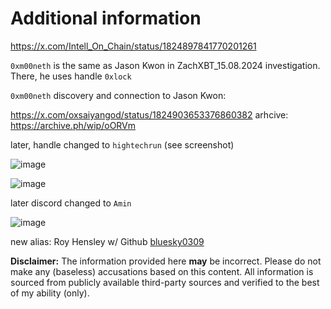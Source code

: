 # Additional information

https://x.com/Intell_On_Chain/status/1824897841770201261

`0xm00neth` is the same as Jason Kwon in ZachXBT_15.08.2024 investigation. There, he uses handle `0xlock`

`0xm00neth` discovery and connection to Jason Kwon:

https://x.com/oxsaiyangod/status/1824903653376860382
arhcive: https://archive.ph/wip/oORVm

later, handle changed to `hightechrun` (see screenshot)

![image](https://github.com/user-attachments/assets/7e4e272a-a32d-4484-8fa9-7d7d0a158e4d)




![image](https://github.com/user-attachments/assets/576ccea0-008d-43c9-a1bc-b8c79e1906c8)

later discord changed to `Amin`

![image](https://github.com/user-attachments/assets/c04562fb-369a-4ba7-bb29-84750dcea9a6)

new alias: Roy Hensley w/ Github [bluesky0309](https://github.com/bluesky0309)


**Disclaimer:** The information provided here **may** be incorrect. Please do not make any (baseless) accusations based on this content. All information is sourced from publicly available third-party sources and verified to the best of my ability (only).
